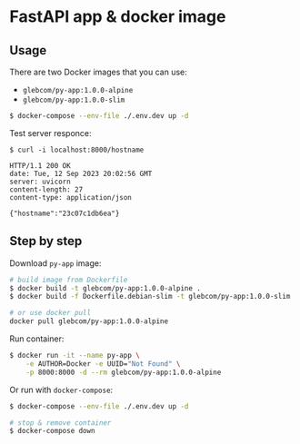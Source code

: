 # FastAPI app & docker image

## Usage

There are two Docker images that you can use:

- `glebcom/py-app:1.0.0-alpine`
- `glebcom/py-app:1.0.0-slim`

```bash
$ docker-compose --env-file ./.env.dev up -d
```

Test server responce:

```console
$ curl -i localhost:8000/hostname
```

```
HTTP/1.1 200 OK
date: Tue, 12 Sep 2023 20:02:56 GMT
server: uvicorn
content-length: 27
content-type: application/json

{"hostname":"23c07c1db6ea"}
```

## Step by step

Download `py-app` image:

```bash
# build image from Dockerfile
$ docker build -t glebcom/py-app:1.0.0-alpine .
$ docker build -f Dockerfile.debian-slim -t glebcom/py-app:1.0.0-slim .

# or use docker pull
docker pull glebcom/py-app:1.0.0-alpine
```

Run container:

```bash
$ docker run -it --name py-app \
    -e AUTHOR=Docker -e UUID="Not Found" \
    -p 8000:8000 -d --rm glebcom/py-app:1.0.0-alpine
```

Or run with `docker-compose`:

```bash
$ docker-compose --env-file ./.env.dev up -d

# stop & remove container
$ docker-compose down
```
